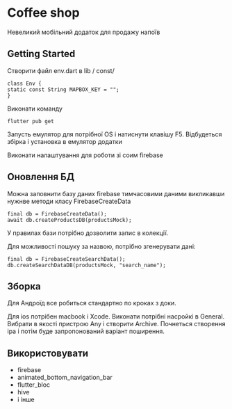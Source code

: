 # Coffee shop

Невеликий мобільний додаток для продажу напоїв

## Getting Started

Створити файл env.dart в lib / const/
```
class Env {
static const String MAPBOX_KEY = "";
}

```
Виконати команду

```
flutter pub get
```

Запусть емулятор для потрібної OS і натиснути клавішу F5.
Відбудеться збірка і установка в емулятор додатки

Виконати налаштування для роботи зі соим firebase

## Оновлення БД

Можна заповнити базу даних firebase тимчасовими даними викликавши нужнве методи класу FirebaseCreateData
```
final db = FirebaseCreateData();
await db.createProductsDB(productsMock);
```
У правилах бази потрібно дозволити запис в колекції.

Для можливості пошуку за назвою, потрібно згенерувати дані:
```
final db = FirebaseCreateSearchData();
db.createSearchDataDB(productsMock, "search_name");
```
## Зборка

Для Андроїд все робиться стандартно по кроках з доки.

Для ios потрібен macbook і Xcode.
Виконати потрібні насройкі в General. Вибрати в якості пристрою Any і створити Archive. Почнеться створення ipa і потім буде запропонований варіант поширення.

## Використовувати
- firebase
- animated_bottom_navigation_bar
- flutter_bloc
- hive
- і інше